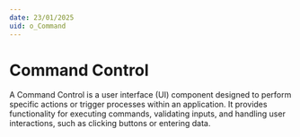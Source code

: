 ```yaml
---
date: 23/01/2025
uid: o_Command
---
```


# Command Control

A Command Control is a user interface (UI)  component designed to perform specific actions or trigger processes within an application. It provides functionality for executing commands, validating inputs, and handling user interactions, such as clicking buttons or entering data.
